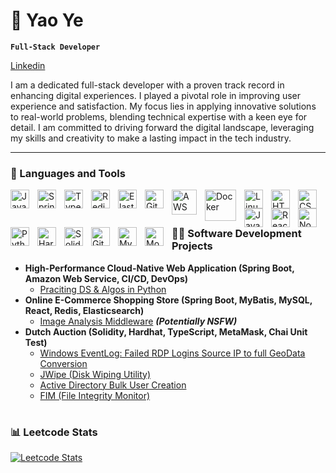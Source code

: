 # 🎿 Yao Ye
**`Full-Stack Developer`**

<a href="https://www.linkedin.com/in/yao-ye-672b77216/">Linkedin</a>

I am a dedicated full-stack developer with a proven track record in enhancing digital experiences. I played a pivotal role in improving user experience and satisfaction. My focus lies in applying innovative solutions to real-world problems, blending technical expertise with a keen eye for detail. I am committed to driving forward the digital landscape, leveraging my skills and creativity to make a lasting impact in the tech industry.

---

### 🧰 Languages and Tools

<img align="left" alt="Java" width="30px" style="padding-right:10px;" src="https://cdn.jsdelivr.net/gh/devicons/devicon/icons/java/java-original.svg"/>
<img align="left" alt="Spring" width="30px" style="padding-right:10px;" src="https://cdn.jsdelivr.net/gh/devicons/devicon/icons/spring/spring-original.svg" />
<img align="left" alt="TypeScript" width="30px" style="padding-right:10px;" src="https://cdn.jsdelivr.net/gh/devicons/devicon/icons/typescript/typescript-plain.svg" />
<img align="left" alt="Redis" width="30px" style="padding-right:10px;" src="https://avatars.githubusercontent.com/u/1529926?s=280&v=4" />
<img align="left" alt="Elastic" width="30px" style="padding-right:10px;" src="https://www.nuget.org/profiles/elasticsearch/avatar?imageSize=512" />
<img align="left" alt="Git" width="30px" style="padding-right:10px;" src="https://cdn.jsdelivr.net/gh/devicons/devicon/icons/git/git-original.svg" />
<img align="left" alt="AWS" width="40px" style="padding-right:10px;" src="https://miro.medium.com/v2/resize:fit:800/0*fWPJaDzm8iD72oq3.png" />
<img align="left" alt="Docker" width="50px" style="padding-right:10px;" src="https://www.zadara.com/wp-content/uploads/docker.png" />
<img align="left" alt="Linux" width="30px" style="padding-right:10px;" src="https://cdn.jsdelivr.net/gh/devicons/devicon/icons/linux/linux-original.svg" />
<img align="left" alt="HTML" width="30px" style="padding-right:10px;" src="https://cdn.jsdelivr.net/gh/devicons/devicon/icons/html5/html5-plain.svg" />
<img align="left" alt="CSS" width="30px" style="padding-right:10px;" src="https://cdn.jsdelivr.net/gh/devicons/devicon/icons/css3/css3-plain.svg" />
<img align="left" alt="JavaScript" width="30px" style="padding-right:10px;" src="https://cdn.jsdelivr.net/gh/devicons/devicon/icons/javascript/javascript-plain.svg" />
<img align="left" alt="React" width="30px" style="padding-right:10px;" src="https://cdn.jsdelivr.net/gh/devicons/devicon/icons/react/react-original.svg" />
<img align="left" alt="NodeJS" width="30px" style="padding-right:10px;" src="https://cdn.jsdelivr.net/gh/devicons/devicon/icons/nodejs/nodejs-original.svg" />
<img align="left" alt="Python" width="30px" style="padding-right:10px;" src="https://cdn.jsdelivr.net/gh/devicons/devicon/icons/python/python-plain.svg" />
<img align="left" alt="Hardhat" width="30px" style="padding-right:10px;" src="https://seeklogo.com/images/H/hardhat-logo-888739EBB4-seeklogo.com.png" />
<img align="left" alt="Solidity" width="30px" style="padding-right:10px;" src="https://i0.wp.com/glue-labs.com/wp-content/uploads/2020/02/1.png?fit=2800%2C2800&ssl=1" />
<img align="left" alt="GitHub" width="30px" style="padding-right:10px;" src="https://cdn.jsdelivr.net/gh/devicons/devicon/icons/github/github-original.svg" />
<img align="left" alt="Mysql" width="30px" style="padding-right:10px;" src="https://pipedream.com/s.v0/app_1YMhwo/logo/orig" />
<img align="left" alt="MongoDB" width="30px" style="padding-right:10px;" src="https://miro.medium.com/v2/resize:fit:512/1*doAg1_fMQKWFoub-6gwUiQ.png" />
<br />




#

### 👨‍💻 Software Development Projects


- <b>High-Performance Cloud-Native Web Application (Spring Boot, Amazon Web Service, CI/CD, DevOps)</b>
  - [Praciting DS & Algos in Python](https://github.com/joshmadakor1/Algorithms-Practice)
- <b>Online E-Commerce Shopping Store (Spring Boot, MyBatis, MySQL, React, Redis, Elasticsearch)</b>
  - [Image Analysis Middleware](https://github.com/joshmadakor1/4chan-Image-Analysis-Middleware-C964) <b><i>(Potentially NSFW)</b></i>
- <b>Dutch Auction (Solidity, Hardhat, TypeScript, MetaMask, Chai Unit Test)</b>
  - [Windows EventLog: Failed RDP Logins Source IP to full GeoData Conversion](https://github.com/joshmadakor1/Sentinel-Lab)
  - [JWipe (Disk Wiping Utility)](https://github.com/joshmadakor1/Jwipe.PowerShell)
  - [Active Directory Bulk User Creation](https://github.com/joshmadakor1/AD_PS)
  - [FIM (File Integrity Monitor)](https://github.com/joshmadakor1/PowerShell-Integrity-FIM)
 
#

### 📊 Leetcode Stats
[![Leetcode Stats](https://leetcode.card.workers.dev/yykido?cache=3600)](https://leetcode.com/yykido)

<!-- ![GitHub Streak](https://streak-stats.demolab.com?user=ForrestKnight&theme=gruvbox&border_radius=4.5) -->


<!--
**joshmadakor1/joshmadakor1** is a ✨ _special_ ✨ repository because its `README.md` (this file) appears on your GitHub profile.

Here are some ideas to get you started:

- 🔭 I’m currently working on ...
- 🌱 I’m currently learning ...
- 👯 I’m looking to collaborate on ...
- 🤔 I’m looking for help with ...
- 💬 Ask me about ...
- 📫 How to reach me: ...
- 😄 Pronouns: ...
- ⚡ Fun fact: ...
-->
